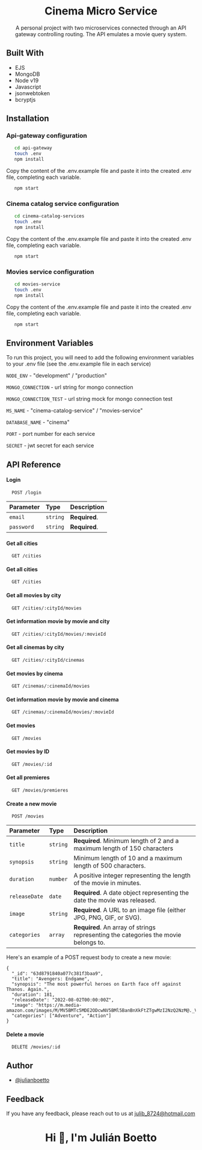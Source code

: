 
<h1 align="center">Cinema Micro Service</h1>

<p align="center">A personal project with two microservices connected through an API
gateway controlling routing. The API emulates a movie query system.</p>


## Built With

- EJS
- MongoDB
- Node v19
- Javascript
- jsonwebtoken
- bcryptjs

## Installation

### Api-gateway configuration

```bash
   cd api-gateway
   touch .env
   npm install
```

Copy the content of the .env.example file and paste it into the created .env file, completing each variable.

```bash
   npm start
```

### Cinema catalog service configuration

```bash
   cd cinema-catalog-services
   touch .env
   npm install
```

Copy the content of the .env.example file and paste it into the created .env file, completing each variable.

```bash
   npm start
```

### Movies service configuration

```bash
   cd movies-service
   touch .env
   npm install
```

Copy the content of the .env.example file and paste it into the created .env file, completing each variable.

```bash
   npm start
```

## Environment Variables

To run this project, you will need to add the following environment variables to your .env file (see the .env.example file in each service)

`NODE_ENV` - "development" / "production"

`MONGO_CONNECTION` - url string for mongo connection

`MONGO_CONNECTION_TEST` - url string mock for mongo connection test

`MS_NAME` - "cinema-catalog-service" / "movies-service"

`DATABASE_NAME` - "cinema"

`PORT` - port number for each service

`SECRET` - jwt secret for each service

## API Reference

#### Login

```http
  POST /login
```

| Parameter    | Type       | Description           |
| :----------- | :--------- | :-------------------- |
| `email`    | `string` | **Required**.  |
| `password` | `string` | **Required**.   |

#### Get all cities

```http
  GET /cities
```

#### Get all cities

```http
  GET /cities
```

#### Get all movies by city

```http
  GET /cities/:cityId/movies
```

#### Get information movie by movie and city

```http
  GET /cities/:cityId/movies/:movieId
```

#### Get all cinemas by city

```http
  GET /cities/:cityId/cinemas
```

#### Get movies by cinema

```http
  GET /cinemas/:cinemaId/movies
```

#### Get information movie by movie and cinema

```http
  GET /cinemas/:cinemaId/movies/:movieId
```

#### Get movies

```http
  GET /movies
```

#### Get movies by ID

```http
  GET /movies/:id
```

#### Get all premieres

```http
  GET /movies/premieres
```

#### Create a new movie

```http
  POST /movies
```

| Parameter       | Type       | Description                                                                               |
| :-------------- | :--------- | :---------------------------------------------------------------------------------------- |
| `title`       | `string` | **Required**. Minimum length of 2 and a maximum length of 150 characters            |
| `synopsis`    | `string` | Minimum length of 10 and a maximum length of 500 characters.                              |
| `duration`    | `number` | A positive integer representing the length of the movie in minutes.                       |
| `releaseDate` | `date`   | **Required**. A date object representing the date the movie was released.          |
| `image`       | `string` | **Required**. A URL to an image file (either JPG, PNG, GIF, or SVG).               |
| `categories`  | `array`  | **Required**. An array of strings representing the categories the movie belongs to. |

Here's an example of a POST request body to create a new movie:

```
{
  "_id": "63d8791840a077c381f3baa9",
  "title": "Avengers: Endgame",
  "synopsis": "The most powerful heroes on Earth face off against Thanos. Again.",
  "duration": 181,
  "releaseDate": "2022-08-02T00:00:00Z",
  "image": "https://m.media-amazon.com/images/M/MV5BMTc5MDE2ODcwNV5BMl5BanBnXkFtZTgwMzI2NzQ2NzM@._V1_UX182_CR0,0,182,268_AL_.jpg",
  "categories": ["Adventure", "Action"]
}
```

#### Delete a movie

```http
  DELETE /movies/:id
```

## Author

- [@julianboetto](https://www.github.com/julianboetto)

## Feedback

If you have any feedback, please reach out to us at [julib_8724@hotmail.com](mailto:julib_8724@hotmail.com)

<h1 align="center">Hi 👋, I'm Julián Boetto</h1>

